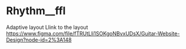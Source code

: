 # Rhythm__ffl
Adaptive layout 
Llink to the layout https://www.figma.com/file/fTRUtLli1SOKgoNBvxUDsX/Guitar-Website-Design?node-id=2%3A148
